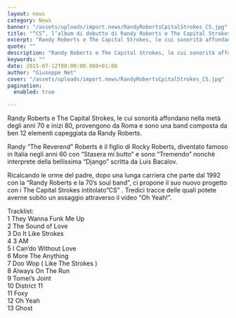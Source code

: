 ```yaml
---
layout: news
category: News
banner: "/assets/uploads/import.news/RandyRobertsCpitalStrokes_CS.jpg"
title: "“CS”, l’album di debutto di Randy Roberts e The Capital Strokes"
excerpt: "Randy Roberts e The Capital Strokes, le cui sonorità affondano nella metà degli anni 70 e inizi 80, provengono da Roma e sono una band composta da ben 12 elementi capeggiata da Randy Roberts. Randy “The Reverend” Roberts è il figlio di Rocky Roberts, diventato famoso in Italia negli anni 60 con “Stasera mi butto” [&hellip"
quote: ""
description: "Randy Roberts e The Capital Strokes, le cui sonorità affondano nella metà degli anni 70 e inizi 80, provengono da Roma e sono una band composta da ben 12 elementi capeggiata da Randy Roberts. Randy “The Reverend” Roberts è il figlio di Rocky Roberts, diventato famoso in Italia negli anni 60 con “Stasera mi butto” [&hellip"
keywords: ""
date: 2015-07-12T00:00:00.000+01:00
author: "Giuseppe Net"
cover: "/assets/uploads/import.news/RandyRobertsCpitalStrokes_CS.jpg"
pagination:
  enabled: true

---
```


Randy Roberts e The Capital Strokes, le cui sonorità affondano nella metà degli anni 70 e inizi 80, provengono da Roma e sono una band composta da ben 12 elementi capeggiata da Randy Roberts.

Randy “The Reverend” Roberts è il figlio di Rocky Roberts, diventato famoso in Italia negli anni 60 con “Stasera mi butto” e sono “Tremendo” nonchè interprete della bellissima “Django” scritta da Luis Bacalov.

Ricalcando le orme del padre, dopo una lunga carriera che parte dal 1992 con la “Randy Roberts e la 70’s soul band”, ci propone il suo nuovo progetto con i The Capital Strokes intitolato”CS” . Tredici tracce delle quali potete averne subito un assaggio attraverso il video “Oh Yeah!”.

Tracklist:  
1 They Wanna Funk Me Up  
2 The Sound of Love  
3 Do It Like Strokes  
4 3 AM  
5 I Can’do Without Love  
6 More The Anything  
7 Doo Wop ( Like The Strokes )  
8 Always On The Run  
9 Tomei’s Joint  
10 District 11  
11 Foxy  
12 Oh Yeah  
13 Ghost